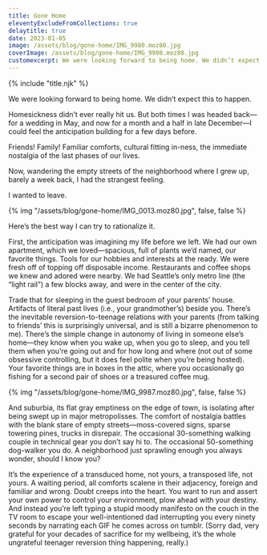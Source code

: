 ```yaml
---
title: Gone Home
eleventyExcludeFromCollections: true
delaytitle: true
date: 2023-01-05
image: /assets/blog/gone-home/IMG_9980.moz80.jpg
coverImage: /assets/blog/gone-home/IMG_9980.moz80.jpg
customexcerpt: We were looking forward to being home. We didn’t expect this to happen.
---
```


{% include "title.njk" %}

We were looking forward to being home. We didn’t expect this to happen.

Homesickness didn’t ever really hit us. But both times I was headed back—for a wedding in May, and now for a month and a half in late December—I could feel the anticipation building for a few days before.

Friends! Family! Familiar comforts, cultural fitting in-ness, the immediate nostalgia of the last phases of our lives.

Now, wandering the empty streets of the neighborhood where I grew up, barely a week back, I had the strangest feeling.

I wanted to leave.

{% img "/assets/blog/gone-home/IMG_0013.moz80.jpg", false, false %}

Here’s the best way I can try to rationalize it.

First, the anticipation was imagining my life before we left. We had our own apartment, which we loved—spacious, full of plants we’d named, our favorite things. Tools for our hobbies and interests at the ready. We were fresh off of topping off disposable income. Restaurants and coffee shops we knew and adored were nearby. We had Seattle’s only metro line (the “light rail”) a few blocks away, and were in the center of the city.

Trade that for sleeping in the guest bedroom of your parents’ house. Artifacts of literal past lives (i.e., your grandmother’s) beside you. There’s the inevitable reversion-to-teenage relations with your parents (from talking to friends’ this is surprisingly universal, and is still a bizarre phenomenon to me). There’s the simple change in autonomy of living in someone else’s home—they know when you wake up, when you go to sleep, and you tell them when you’re going out and for how long and where (not out of some obsessive controlling, but it does feel polite when you’re being hosted). Your favorite things are in boxes in the attic, where you occasionally go fishing for a second pair of shoes or a treasured coffee mug.

{% img "/assets/blog/gone-home/IMG_9987.moz80.jpg", false, false %}

And suburbia, its flat gray emptiness on the edge of town, is isolating after being swept up in major metropolisses. The comfort of nostalgia battles with the blank stare of empty streets—moss-covered signs, sparse towering pines, trucks in disrepair. The occasional 30-something walking couple in technical gear you don’t say hi to. The occasional 50-something dog-walker you do. A neighborhood just sprawling enough you always wonder, should I know you?

It’s the experience of a transduced home, not yours, a transposed life, not yours. A waiting period, all comforts scalene in their adjacency, foreign and familiar and wrong. Doubt creeps into the heart. You want to run and assert your own power to control your environment, plow ahead with your destiny. And instead you’re left typing a stupid moody manifesto on the couch in the TV room to escape your well-intentioned dad interrupting you every ninety seconds by narrating each GIF he comes across on tumblr. (Sorry dad, very grateful for your decades of sacrifice for my wellbeing, it’s the whole ungrateful teenager reversion thing happening, really.)
